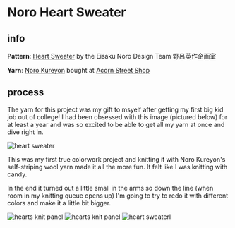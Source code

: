 # Noro Heart Sweater

## info
**Pattern**: [Heart Sweater](https://www.ravelry.com/patterns/library/heart-sweater-12) by the Eisaku Noro Design Team 野呂英作企画室

**Yarn**: [Noro Kureyon](https://www.yarn.com/products/noro-kureyon) bought at [Acorn Street Shop](https://www.acornstreet.com/)

## process
The yarn for this project was my gift to msyelf after getting my first big kid job out of college! I had been obsessed with this image (pictured below) for at least a year and was so excited to be able to get all my yarn at once and dive right in.

![heart sweater](img/creations/heart-sweater/noro-heart-inspo.png)

This was my first true colorwork project and knitting it with Noro Kureyon's self-striping wool yarn made it all the more fun. It felt like I was knitting with candy.

In the end it turned out a little small in the arms so down the line (when room in my knitting queue opens up) I'm going to try to redo it with different colors and make it a little bit bigger.

![hearts knit panel](img/creations/heart-sweater/start-heart-sweater.JPG)
![hearts knit panel](img/creations/heart-sweater/mid-heart-sweater.JPG)
![heart sweaterl](img/creations/heart-sweater/finished.JPG)